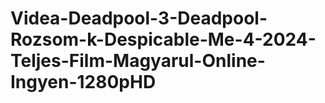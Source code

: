 # Videa-Deadpool-3-Deadpool-Rozsom-k-Despicable-Me-4-2024-Teljes-Film-Magyarul-Online-Ingyen-1280pHD